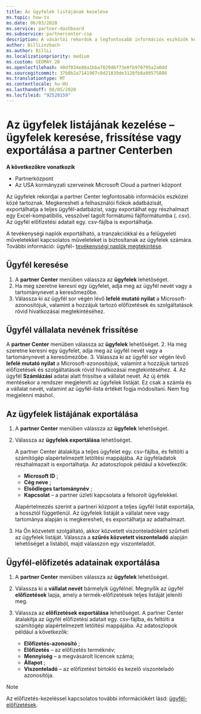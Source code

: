 ```yaml
---
title: Az ügyfelek listájának kezelése
ms.topic: how-to
ms.date: 06/03/2020
ms.service: partner-dashboard
ms.subservice: partnercenter-csp
description: A vásárlói rekordok a legfontosabb információs eszközök közé tartoznak. Megtudhatja, hogyan tekintheti meg, keresheti meg, frissítheti, & exportálhatja a partneri központ ügyfelének listájára vonatkozó információkat.
author: BillLinzbach
ms.author: BillLi
ms.localizationpriority: medium
ms.custom: SEOMAY.20
ms.openlocfilehash: 40df034e88a1bba7829d6f73e0fb970795a2a0dd
ms.sourcegitcommit: 37b0b2a7141907c8d21839de3128fb8a98575886
ms.translationtype: MT
ms.contentlocale: hu-HU
ms.lasthandoff: 08/05/2020
ms.locfileid: "92528159"
---
```

# <a name="manage-your-customer-list---search-update-or-export-customers-in-partner-center"></a>Az ügyfelek listájának kezelése – ügyfelek keresése, frissítése vagy exportálása a partner Centerben

**A következőkre vonatkozik**

- Partnerközpont
- Az USA kormányzati szerveinek Microsoft Cloud a partneri központ

Az ügyfelek rekordjai a partner Center legfontosabb információs eszközei közé tartoznak. Megkeresheti a felhasználói fiókok adatbázisát, exportálhatja a teljes ügyfél-adatbázist, vagy exportálhat egy részhalmazt egy Excel-kompatibilis, vesszővel tagolt formátumú fájlformátumba (. csv). Az ügyfél előfizetési adatait egy. csv-fájlba is exportálhatja.

A tevékenységi naplók exportálható, a tranzakciókkal és a felügyeleti műveletekkel kapcsolatos műveleteket is biztosítanak az ügyfelek számára. További információ: ügyfél- [tevékenységi naplók megtekintése](activity-logs.md).

## <a name="search-for-a-customer"></a>Ügyfél keresése

1.  A **partner Center** menüben válassza az **ügyfelek** lehetőséget.
2.  Ha meg szeretne keresni egy ügyfelet, adja meg az ügyfél nevét vagy a tartománynevet a keresőmezőbe.
3.  Válassza ki az ügyfél sor végén lévő **lefelé mutató nyilat** a Microsoft-azonosítójuk, valamint a hozzájuk tartozó előfizetések és szolgáltatások rövid hivatkozásai megtekintéséhez.

## <a name="update-a-customers-company-name"></a>Ügyfél vállalata nevének frissítése

A **partner Center** menüben válassza az **ügyfelek** lehetőséget.
2.  Ha meg szeretne keresni egy ügyfelet, adja meg az ügyfél nevét vagy a tartománynevet a keresőmezőbe.
3.  Válassza ki az ügyfél sor végén lévő **lefelé mutató nyilat** a Microsoft-azonosítójuk, valamint a hozzájuk tartozó előfizetések és szolgáltatások rövid hivatkozásai megtekintéséhez.
4.  Az ügyfél **Számlázási** adatai alatt frissítse a vállalat nevét. Az új érték mentésekor a rendszer megjeleníti az ügyfelek listáját. Ez csak a számla és a vállalat nevét, valamint az ügyfél-lista értékét fogja módosítani. Nem fog megjelenni máshol.

## <a name="export-your-customer-list"></a>Az ügyfelek listájának exportálása

1. A **partner Center** menüben válassza az **ügyfelek** lehetőséget.
2. Válassza az **ügyfelek exportálása** lehetőséget.

   A partner Center átalakítja a teljes ügyfelet egy. csv-fájlba, és feltölti a számítógép alapértelmezett letöltési mappájába. Az ügyféladatok részhalmazait is exportálhatja. Az adatoszlopok például a következők:

   - **Microsoft ID** ;
   - **Cég neve** ;
   - **Elsődleges tartománynév** ;
   - **Kapcsolat** – a partner üzleti kapcsolata a felsorolt ügyfelekkel.

    Alapértelmezés szerint a partneri központ a teljes ügyfél listát exportálja, a hossztól függetlenül. Az ügyfelek listáját a vállalat neve vagy tartománya alapján is megkeresheti, és exportálhatja az adathalmazt.

3. Ha Ön közvetett szolgáltató, akkor közvetett viszonteladóként szűrheti az ügyfelek listáját. Válassza a **szűrés közvetett viszonteladó** alapján lehetőséget a listából, majd válasszon egy viszonteladót.


## <a name="export-customer-subscription-information"></a>Ügyfél-előfizetés adatainak exportálása

1. A **partner Center** menüben válassza az **ügyfelek** lehetőséget.

2. Válassza ki a **vállalat nevét** bármelyik ügyfélnél. Megnyílik az ügyfél **előfizetések** lapja, amely a termék-előfizetések teljes listáját jeleníti meg.

3. Válassza az **előfizetések exportálása** lehetőséget. A partner Center átalakítja az ügyfél előfizetési adatait egy. csv-fájlba, és feltölti a számítógép alapértelmezett letöltési mappájába. Az adatoszlopok például a következők:
   - **Előfizetés-azonosító** ;
   - **Előfizetés** – az előfizetés terméknév;
   - **Mennyiség** – a megvásárolt licencek száma;
   - **Állapot** ;
   - **Viszonteladó** – az előfizetést birtokló és kezelő viszonteladó azonosítója.

> [!NOTE]  
> Az előfizetés-kezeléssel kapcsolatos további információkért lásd: [ügyfél-előfizetések](customer-subscriptions.md).
